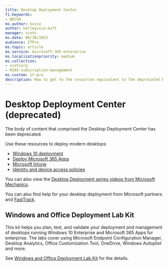 ```yaml
---
title: Desktop Deployment Center
f1.keywords:
- NOCSH
ms.author: kvice
author: kelleyvice-msft
manager: scotv
ms.date: 06/30/2023
audience: ITPro
ms.topic: article
ms.service: microsoft-365-enterprise
ms.localizationpriority: medium
ms.collection: 
- scotvorg
- M365-subscription-management
ms.custom: it-pro
description: How to get to the resources equivalent to the deprecated Desktop Deployment Center.
---
```


# Desktop Deployment Center (deprecated)

The body of content that comprised the Desktop Deployment Center has been deprecated. 

Use these resources to deploy modern desktops:

- [Windows 10 deployment](/windows/deployment/)
- [Deploy Microsoft 365 Apps](/deployoffice/deployment-guide-microsoft-365-apps)
- [Microsoft Intune](/mem/intune/fundamentals/planning-guide)
- [Identity and device access policies](../security/office-365-security/zero-trust-identity-device-access-policies-overview.md)

You can also view the [Desktop Deployment series videos from Microsoft Mechanics](https://www.aka.ms/watchhowtoshift).

You can also find help for your desktop deployment from Microsoft partners and [FastTrack](https://www.microsoft.com/fasttrack/microsoft-365).

## Windows and Office Deployment Lab Kit

This kit helps you plan, test, and validate your deployment and management of desktops running Windows 10 Enterprise and Microsoft 365 Apps for enterprise. The labs cover using Microsoft Endpoint Configuration Manager, Desktop Analytics, Office Customization Tool, OneDrive, Windows Autopilot and more.

See [Windows and Office Deployment Lab Kit](modern-desktop-deployment-and-management-lab.md) for the details.